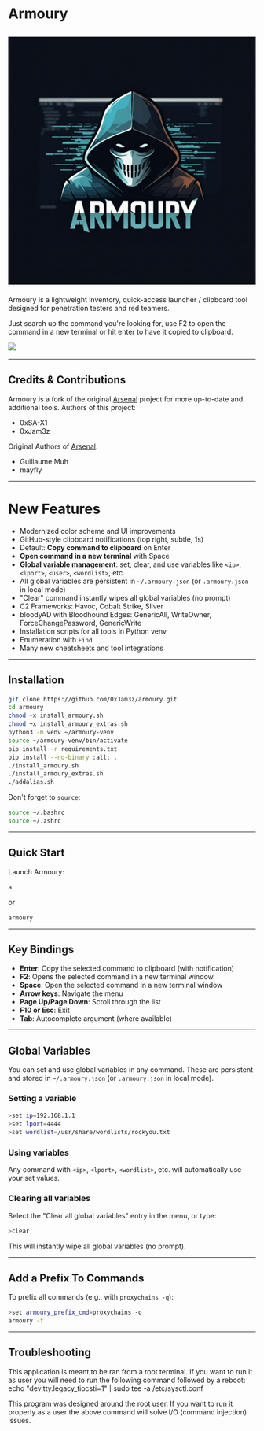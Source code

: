 # Armoury

![](img/logo.png)
---

Armoury is a lightweight inventory, quick-access launcher / clipboard tool designed for penetration testers and red teamers.

Just search up the command you're looking for, use F2 to open the command in a new terminal or hit enter to have it copied to clipboard.

![](img/armoury.gif)

---

## Credits & Contributions 
Armoury is a fork of the original [Arsenal](https://github.com/Orange-Cyberdefense/arsenal) project for more up-to-date and additional tools.
Authors of this project:
* 0xSA-X1
* 0xJam3z

Original Authors of [Arsenal](https://github.com/Orange-Cyberdefense/arsenal): 
* Guillaume Muh
* mayfly

---

# **New Features**

- Modernized color scheme and UI improvements
- GitHub-style clipboard notifications (top right, subtle, 1s)
- Default: **Copy command to clipboard** on Enter
- **Open command in a new terminal** with Space
- **Global variable management**: set, clear, and use variables like `<ip>`, `<lport>`, `<user>`, `<wordlist>`, etc.
- All global variables are persistent in `~/.armoury.json` (or `.armoury.json` in local mode)
- "Clear" command instantly wipes all global variables (no prompt)
- C2 Frameworks: Havoc, Cobalt Strike, Sliver
- bloodyAD with Bloodhound Edges: GenericAll, WriteOwner, ForceChangePassword, GenericWrite
- Installation scripts for all tools in Python venv
- Enumeration with `Find`
- Many new cheatsheets and tool integrations

---

## Installation

```sh
git clone https://github.com/0xJam3z/armoury.git
cd armoury
chmod +x install_armoury.sh 
chmod +x install_armoury_extras.sh
python3 -m venv ~/armoury-venv                  
source ~/armoury-venv/bin/activate
pip install -r requirements.txt 
pip install --no-binary :all: .
./install_armoury.sh
./install_armoury_extras.sh
./addalias.sh
```

Don't forget to `source`:
```sh
source ~/.bashrc
source ~/.zshrc
```

---

## Quick Start

Launch Armoury:
```sh
a
```
or
```sh
armoury
```

---

## Key Bindings

- **Enter**: Copy the selected command to clipboard (with notification)
- **F2**: Opens the selected command in a new terminal window.
- **Space**: Open the selected command in a new terminal window
- **Arrow keys**: Navigate the menu
- **Page Up/Page Down**: Scroll through the list
- **F10 or Esc**: Exit
- **Tab**: Autocomplete argument (where available)

---

## Global Variables

You can set and use global variables in any command. These are persistent and stored in `~/.armoury.json` (or `.armoury.json` in local mode).

### Setting a variable

```sh
>set ip=192.168.1.1
>set lport=4444
>set wordlist=/usr/share/wordlists/rockyou.txt
```

### Using variables

Any command with `<ip>`, `<lport>`, `<wordlist>`, etc. will automatically use your set values.

### Clearing all variables

Select the "Clear all global variables" entry in the menu, or type:
```sh
>clear
```
This will instantly wipe all global variables (no prompt).

---

## Add a Prefix To Commands

To prefix all commands (e.g., with `proxychains -q`):

```sh
>set armoury_prefix_cmd=proxychains -q
armoury -f
```

---

## Troubleshooting

This application is meant to be ran from a root terminal. If you want to run it as user you will need to run the following command followed by a reboot:
echo "dev.tty.legacy_tiocsti=1" | sudo tee -a /etc/sysctl.conf

This program was designed around the root user. If you want to run it properly as a user the above command will solve I/O (command injection) issues.

